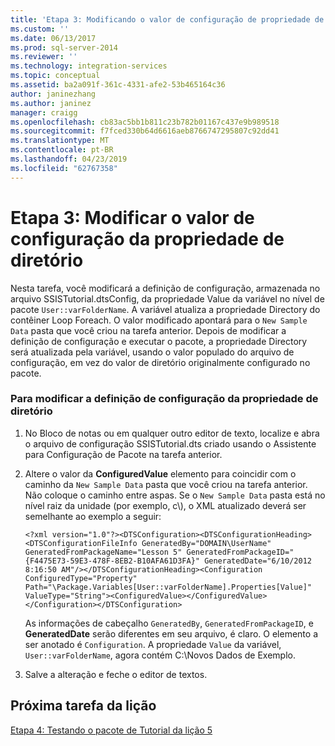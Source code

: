 ```yaml
---
title: 'Etapa 3: Modificando o valor de configuração de propriedade de diretório | Microsoft Docs'
ms.custom: ''
ms.date: 06/13/2017
ms.prod: sql-server-2014
ms.reviewer: ''
ms.technology: integration-services
ms.topic: conceptual
ms.assetid: ba2a091f-361c-4331-afe2-53b465164c36
author: janinezhang
ms.author: janinez
manager: craigg
ms.openlocfilehash: cb83ac5bb1b811c23b782b01167c437e9b989518
ms.sourcegitcommit: f7fced330b64d6616aeb8766747295807c92dd41
ms.translationtype: MT
ms.contentlocale: pt-BR
ms.lasthandoff: 04/23/2019
ms.locfileid: "62767358"
---
```

# <a name="step-3-modifying-the-directory-property-configuration-value"></a>Etapa 3: Modificar o valor de configuração da propriedade de diretório
  Nesta tarefa, você modificará a definição de configuração, armazenada no arquivo SSISTutorial.dtsConfig, da propriedade Value da variável no nível de pacote `User::varFolderName`. A variável atualiza a propriedade Directory do contêiner Loop Foreach. O valor modificado apontará para o `New Sample Data` pasta que você criou na tarefa anterior. Depois de modificar a definição de configuração e executar o pacote, a propriedade Directory será atualizada pela variável, usando o valor populado do arquivo de configuração, em vez do valor de diretório originalmente configurado no pacote.  
  
### <a name="to-modify-the-configuration-setting-of-the-directory-property"></a>Para modificar a definição de configuração da propriedade de diretório  
  
1.  No Bloco de notas ou em qualquer outro editor de texto, localize e abra o arquivo de configuração SSISTutorial.dts criado usando o Assistente para Configuração de Pacote na tarefa anterior.  
  
2.  Altere o valor da **ConfiguredValue** elemento para coincidir com o caminho da `New Sample Data` pasta que você criou na tarefa anterior. Não coloque o caminho entre aspas. Se o `New Sample Data` pasta está no nível raiz da unidade (por exemplo, c\\), o XML atualizado deverá ser semelhante ao exemplo a seguir:  
  
     `<?xml version="1.0"?><DTSConfiguration><DTSConfigurationHeading><DTSConfigurationFileInfo GeneratedBy="DOMAIN\UserName" GeneratedFromPackageName="Lesson 5" GeneratedFromPackageID="{F4475E73-59E3-478F-8EB2-B10AFA61D3FA}" GeneratedDate="6/10/2012 8:16:50 AM"/></DTSConfigurationHeading><Configuration ConfiguredType="Property" Path="\Package.Variables[User::varFolderName].Properties[Value]" ValueType="String"><ConfiguredValue></ConfiguredValue></Configuration></DTSConfiguration>`  
  
     As informações de cabeçalho `GeneratedBy`, `GeneratedFromPackageID`, e **GeneratedDate** serão diferentes em seu arquivo, é claro. O elemento a ser anotado é `Configuration`. A propriedade `Value` da variável, `User::varFolderName`, agora contém C:\Novos Dados de Exemplo.  
  
3.  Salve a alteração e feche o editor de textos.  
  
## <a name="next-task-in-lesson"></a>Próxima tarefa da lição  
 [Etapa 4: Testando o pacote de Tutorial da lição 5](../integration-services/lesson-5-4-testing-the-lesson-5-tutorial-package.md)  
  
  
